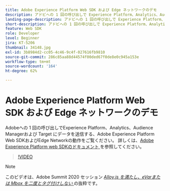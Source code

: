 ```yaml
---
title: Adobe Experience Platform Web SDK および Edge ネットワークのデモ
description: アドビへの 1 回の呼び出しで Experience Platform、Analytics、Audience Manager および Target にデータを送信する、Adobe Experience Platform Web SDK および Edge Network の動作をご覧ください。
landing-page-description: アドビへの 1 回の呼び出しで Experience Platform、Analytics、Audience Manager および Target にデータを送信する、Web SDK および Edge Network の動作のデモをご覧ください。
short-description: アドビへの 1 回の呼び出しで Experience Platform、Analytics、Audience Manager および Target にデータを送信する、Web SDK および Edge Network の動作のデモをご覧ください。
feature: Web SDK
role: Developer
level: Beginner
jira: KT-5206
thumbnail: 34148.jpg
exl-id: 3b8984d2-cc05-4c46-9c4f-027616fb9810
source-git-commit: 286c85aa88d44574f00ded67f0de8e0c945a153e
workflow-type: tm+mt
source-wordcount: '164'
ht-degree: 62%

---
```


# Adobe Experience Platform Web SDK および Edge ネットワークのデモ

Adobeへの 1 回の呼び出しでExperience Platform、Analytics、Audience Managerおよび Target にデータを送信する、Adobe Experience Platform Web SDKおよびEdge Networkの動作をご覧ください。 詳しくは、[Adobe Experience Platform web SDKのドキュメント ](https://experienceleague.adobe.com/docs/experience-platform/edge/home.html?lang=ja) を参照してください。

>[!VIDEO](https://video.tv.adobe.com/v/3413667?learn=on&enablevpops&captions=jpn)

>[!NOTE]
>
>このビデオは、Adobe Summit 2020 セッション *[Alloy.js を満たし、eVarまたは Mbox を二度とタグ付けしない ](https://business.adobe.com/summit/2020/with-alloy-js-never-tag-for-an-evar-or-mbox-again.html)* の抜粋です。
